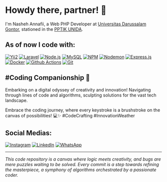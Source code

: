 # Howdy there, partner! 🤠

I'm Nasheh Annafii, a Web PHP Developer at [Universitas Darussalam Gontor](https://unida.gontor.ac.id), stationed in the [PPTIK UNIDA](https://pptik.unida.gontor.ac.id).

## As of now I code with:
[![Yii2](https://img.shields.io/badge/-Yii2-000000?style=flat-square&logo=yii&logoColor=white)](https://www.yiiframework.com)
[![Laravel](https://img.shields.io/badge/-Laravel-FF2D20?style=flat-square&logo=laravel&logoColor=white)](https://laravel.com)
[![Node.js](https://img.shields.io/badge/-Node.js-339933?style=flat-square&logo=node.js&logoColor=white)](https://nodejs.org)
[![MySQL](https://img.shields.io/badge/-MySQL-4479A1?style=flat-square&logo=mysql&logoColor=white)](https://www.mysql.com)
[![NPM](https://img.shields.io/badge/-NPM-CB3837?style=flat-square&logo=npm&logoColor=white)](https://www.npmjs.com)
[![Nodemon](https://img.shields.io/badge/-Nodemon-76D04B?style=flat-square&logo=nodemon&logoColor=white)](https://www.npmjs.com/package/nodemon)
[![Express.js](https://img.shields.io/badge/-Express.js-000000?style=flat-square&logo=express&logoColor=white)](https://www.expressjs.com)
[![Docker](https://img.shields.io/badge/-Docker-46a2f1?style=flat-square&logo=docker&logoColor=white)](https://www.docker.com)
[![Github Actions](https://img.shields.io/badge/-Github_Actions-2088FF?style=flat-square&logo=github-actions&logoColor=white)](https://www.github.com/features/actions)
[![Git](https://img.shields.io/badge/-Git-F05032?style=flat-square&logo=git&logoColor=white)](https://www.git-scm.com)

## #Coding Companionship 🚀

Embarking on a digital odyssey of creativity and innovation! Navigating through lines of code and algorithms, sculpting solutions for the vast tech landscape.

Embrace the coding journey, where every keystroke is a brushstroke on the canvas of possibilities! 💻✨ #CodeCrafting #InnovationWeather


## Social Medias:
[![Instagram](https://img.shields.io/badge/Instagram-%2312100E.svg?&style=for-the-badge&logo=Instagram&logoColor=white)](https://instagram.com/nashehannafii)
[![LinkedIn](https://img.shields.io/badge/linkedin-%2312100E.svg?&style=for-the-badge&logo=linkedin&logoColor=white)](https://www.linkedin.com/in/nasheh-annafii-18a6a0194/)
[![WhatsApp](https://img.shields.io/badge/WA%20Business-%2312100E.svg?&style=for-the-badge&logo=Whatsapp&logoColor=white)](https://wa.me/6285219370971)

---

*This code repository is a canvas where logic meets creativity, and bugs are mere puzzles waiting to be solved. Every commit is a step towards refining the masterpiece, a symphony of algorithms orchestrated by a passionate coder.*
